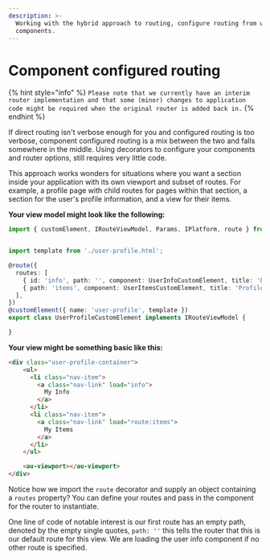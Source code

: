```yaml
---
description: >-
  Working with the hybrid approach to routing, configure routing from within
  components.
---
```


# Component configured routing

{% hint style="info" %}
`Please note that we currently have an interim router implementation and that some (minor) changes to application code might be required when the original router is added back in.`
{% endhint %}

If direct routing isn't verbose enough for you and configured routing is too verbose, component configured routing is a mix between the two and falls somewhere in the middle. Using decorators to configure your components and router options, still requires very little code.

This approach works wonders for situations where you want a section inside your application with its own viewport and subset of routes. For example, a profile page with child routes for pages within that section, a section for the user's profile information, and a view for their items.

**Your view model might look like the following:**

```typescript
import { customElement, IRouteViewModel, Params, IPlatform, route } from 'aurelia';


import template from './user-profile.html';

@route({
  routes: [
    { id: 'info', path: '', component: UserInfoCustomElement, title: 'Profile' },
    { path: 'items', component: UserItemsCustomElement, title: 'Profile' },
  ],
})
@customElement({ name: 'user-profile', template })
export class UserProfileCustomElement implements IRouteViewModel {

}
```

**Your view might be something basic like this:**

```html
<div class="user-profile-container">
    <ul>
      <li class="nav-item">
        <a class="nav-link" load="info">
          My Info
        </a>
      </li>
      <li class="nav-item">
        <a class="nav-link" load="route:items">
          My Items
        </a>
      </li>
    </ul>

    <au-viewport></au-viewport>
</div>
```

Notice how we import the `route` decorator and supply an object containing a `routes` property? You can define your routes and pass in the component for the router to instantiate.

One line of code of notable interest is our first route has an empty path, denoted by the empty single quotes, `path: ''` this tells the router that this is our default route for this view. We are loading the user info component if no other route is specified.

